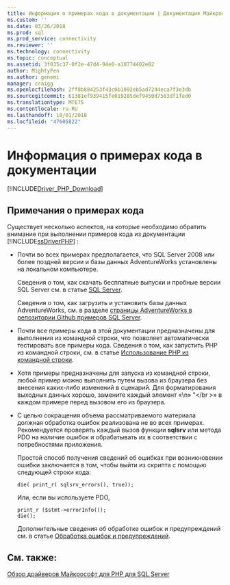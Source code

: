 ```yaml
---
title: Информация о примерах кода в документации | Документация Майкрософт
ms.custom: ''
ms.date: 03/26/2018
ms.prod: sql
ms.prod_service: connectivity
ms.reviewer: ''
ms.technology: connectivity
ms.topic: conceptual
ms.assetid: 3f035c37-0f2e-47d4-94e0-a10774402e82
author: MightyPen
ms.author: genemi
manager: craigg
ms.openlocfilehash: 2ff8b884253f43c0b1092eb5ad7244eca7f3e3db
ms.sourcegitcommit: 61381ef939415fe019285def9450d7583df1fed0
ms.translationtype: MTE75
ms.contentlocale: ru-RU
ms.lasthandoff: 10/01/2018
ms.locfileid: "47605822"
---
```

# <a name="about-code-examples-in-the-documentation"></a>Информация о примерах кода в документации
[!INCLUDE[Driver_PHP_Download](../../includes/driver_php_download.md)]

## <a name="remarks-about-the-code-examples"></a>Примечания о примерах кода
Существует несколько аспектов, на которые необходимо обратить внимание при выполнении примеров кода из документации [!INCLUDE[ssDriverPHP](../../includes/ssdriverphp_md.md)] :  
  
-   Почти во всех примерах предполагается, что SQL Server 2008 или более поздней версии и базы данных AdventureWorks установлены на локальном компьютере.  
  
    Сведения о том, как скачать бесплатные выпуски и пробные версии SQL Server см. в статье [SQL Server](http://go.microsoft.com/fwlink/?LinkID=120193).  
  
    Сведения о том, как загрузить и установить базы данных AdventureWorks, см. в разделе [страницы AdventureWorks в репозитории Github примеров SQL Server](https://github.com/Microsoft/sql-server-samples/tree/master/samples/databases/adventure-works).
  
-   Почти все примеры кода в этой документации предназначены для выполнения из командной строки, что позволяет автоматически тестировать все примеры кода. Сведения о том, как запустить PHP из командной строки, см. в статье [Использование PHP из командной строки](http://php.net/manual/en/features.commandline.php).  
  
-   Хотя примеры предназначены для запуска из командной строки, любой пример можно выполнить путем вызова из браузера без внесения каких-либо изменений в сценарий. Для форматирования выходных данных хорошо, замените каждый элемент «\n» "\<\/br >» в каждом примере перед вызовом его из браузера.  
  
-   С целью сокращения объема рассматриваемого материала должная обработка ошибок реализована не во всех примерах. Рекомендуется проверять каждый вызов функции **sqlsrv** или метода PDO на наличие ошибок и обрабатывать их в соответствии с потребностями приложения.  
  
    Простой способ получения сведений об ошибках при возникновении ошибки заключается в том, чтобы выйти из скрипта с помощью следующей строки кода:  
  
    ```  
    die( print_r( sqlsrv_errors(), true));  
    ```  
  
    Или, если вы используете PDO,  
  
    ```  
    print_r ($stmt->errorInfo());  
    die();  
    ```  
  
    Дополнительные сведения об обработке ошибок и предупреждений см. в статье [Обработка ошибок и предупреждений](../../connect/php/handling-errors-and-warnings.md).  
  
## <a name="see-also"></a>См. также:  
[Обзор драйверов Майкрософт для PHP для SQL Server](../../connect/php/overview-of-the-php-sql-driver.md)
  
